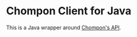 
# Chompon Client for Java

This is a Java wrapper around [Chompon's API](http://www.chompon.com/apidoc).